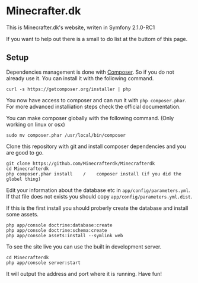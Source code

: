 Minecrafter.dk
==============

This is Minecrafter.dk's website, writen in Symfony 2.1.0-RC1

If you want to help out there is a small to do list at the buttom of this page.

Setup
-----

Dependencies management is done with [Composer](http://getcomposer.org). So if you do not
already use it. You can install it with the following command.

    curl -s https://getcomposer.org/installer | php

You now have access to composer and can run it with `php composer.phar`. For more advanced installiation
steps check the official documentation.

You can make composer globally with the following command. (Only working on linux or osx)

    sudo mv composer.phar /usr/local/bin/composer

Clone this repository with git and install composer dependencies and you are good to go.

    git clone https://github.com/Minecrafterdk/Minecrafterdk
    cd Minecrafterdk
    php composer.phar install    /    composer install (if you did the globel thing)

Edit your information about the database etc in `app/config/parameters.yml`. If that file does not exists
you should copy `app/config/parameters.yml.dist`.

If this is the first install you should proberly create the database and install some assets.

    php app/console doctrine:database:create
    php app/console doctrine:schema:create
    php app/console assets:install --symlink web

To see the site live you can use the built in development server.

    cd Minecrafterdk
    php app/console server:start

It will output the address and port where it is running. Have fun!
